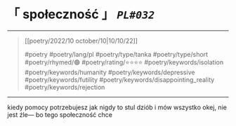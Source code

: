 # &#12300; społeczność &#12301; *`PL#032`*

---

> [[poetry/2022/10 october/10|10/10/22]]
> 
> #poetry 
> #poetry/lang/pl 
> #poetry/type/tanka #poetry/type/short 
> #poetry/rhymed/🟢 
> #poetry/rating/⭐⭐⭐⭐ 
> #poetry/keywords/isolation #poetry/keywords/humanity #poetry/keywords/depressive #poetry/keywords/futility #poetry/keywords/disappointing_reality #poetry/keywords/rejection 

---

kiedy pomocy
potrzebujesz jak nigdy
to stul dziób i mów
wszystko okej, nie jest źle—
bo tego społeczność chce